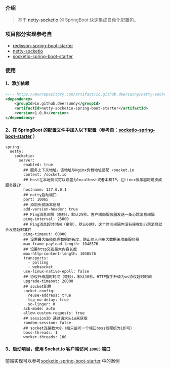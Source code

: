 ### 介绍

> 基于 [netty-socketio](https://github.com/mrniko/netty-socketio) 的 SpringBoot 快速集成自动化配置包。

### 项目部分实现参考自
- [redisson-spring-boot-starter](https://github.com/redisson/redisson/tree/master/redisson-spring-boot-starter)
- [netty-socketio](https://github.com/mrniko/netty-socketio) 
- [socketio-spring-boot-starter](https://github.com/hiwepy/socketio-spring-boot-starter)

### 使用

#### 1、添加依赖
```xml
<!-- https://mvnrepository.com/artifact/io.github.deersunny/netty-socketio-spring-boot-starter -->
<dependency>
    <groupId>io.github.deersunny</groupId>
    <artifactId>netty-socketio-spring-boot-starter</artifactId>
    <version>1.0.0</version>
</dependency>
```

#### 2、在 SpringBoot 的配置文件中加入以下配置（参考自：[socketio-spring-boot-starter](https://github.com/hiwepy/socketio-spring-boot-starter/blob/master/README.md) ）

```bazaar
spring:
  netty:
    socketio:
      server:
        enabled: true
        ## 服务上下文地址，该地址与Nginx负载地址适配 /socket.io
        context: /socket.io
        ## host在本地测试可以设置为localhost或者本机IP，在Linux服务器跑可换成服务器IP
        hostname: 127.0.0.1
        ## netty启动端口
        port: 10065
        ## 添加头部版本信息
        add-version-header: true
        ## Ping消息间隔（毫秒），默认25秒。客户端向服务器发送一条心跳消息间隔
        ping-interval: 25000
        ## Ping消息超时时间（毫秒），默认60秒，这个时间间隔内没有接收到心跳消息就会发送超时事件
        ping-timeout: 60000
        ## 设置最大每帧处理数据的长度，防止他人利用大数据来攻击服务器
        max-frame-payload-length: 1048576
        ## 设置http交互最大内容长度
        max-http-content-length: 1048576
        transports:
          - polling
          - websocket
        use-linux-native-epoll: false
        ## 协议升级超时时间（毫秒），默认10秒。HTTP握手升级为ws协议超时时间
        upgrade-timeout: 20000
        ## socket配置
        socket-config:
          reuse-address: true
          tcp-no-delay: true
          so-linger: 0
        ack-mode: auto
        allow-custom-requests: true
        ## sessionID 通过请求头io来获取
        random-session: false
        ## socket连接数大小（如只监听一个端口boss线程组为1即可）
        boss-threads: 1
        worker-threads: 100
```

#### 3、启动项目，使用 Socket.io 客户端访问 `10065` 端口

前端实现可以参考[socketio-spring-boot-starter](https://github.com/hiwepy/socketio-spring-boot-starter/blob/master/README.md) 中的案例